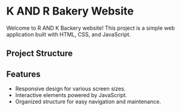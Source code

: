 # K AND R Bakery Website

Welcome to R AND K Backery website! This project is a simple web application built with HTML, CSS, and JavaScript.

## Project Structure

## Features

- Responsive design for various screen sizes.
- Interactive elements powered by JavaScript.
- Organized structure for easy navigation and maintenance.
